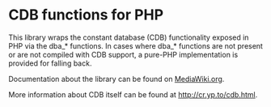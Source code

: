 CDB functions for PHP
=====================

This library wraps the constant database (CDB) functionality exposed in PHP
via the dba_* functions. In cases where dba_* functions are not present or
are not compiled with CDB support, a pure-PHP implementation is provided for
falling back.

Documentation about the library can be found on [MediaWiki.org](https://www.mediawiki.org/wiki/CDB).

More information about CDB itself can be found at http://cr.yp.to/cdb.html.
